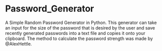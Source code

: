 # Password_Generator
A Simple Random Password Generator in Python. This generator can take an input for the size of the password that is desired by the user and save recently generated passwords into a text file and copies it onto your clipboard. The method to calculate the password strength was made by @AlexHettle.
